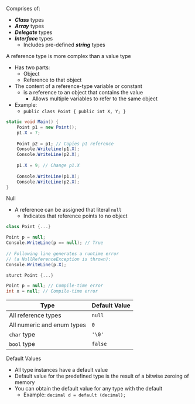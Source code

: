 Comprises of:
- ***Class*** types
- ***Array*** types
- ***Delegate*** types
- ***Interface*** types
	- Includes pre-defined ***string*** types

A reference type is more complex than a value type
- Has two parts:
	- Object
	- Reference to that object
- The content of a reference-type variable or constant
	- is a reference to an object that contains the value
		- Allows multiple variables to refer to the same object
- Example:
	- `public class Point { public int X, Y; }`

```C#
static void Main() {
	Point p1 = new Point();
	p1.X = 7;
	
	Point p2 = p1; // Copies p1 reference
	Console.Writeline(p1.X);
	Console.WriteLine(p2.X);
	
	p1.X = 9; // Change p1.X
	
	Console.WriteLine(p1.X);
	Console.WriteLine(p2.X);
}
```

Null
- A reference can be assigned that literal `null`
	- Indicates that reference points to no object
```C#
class Point {...}

Point p = null;
Console.WriteLine(p == null); // True
	
// Following line generates a runtime error
// (a NullReferenceException is thrown):
Console.WriteLine(p.X);
```
```C#
sturct Point {...}

Point p = null; // Compile-time error
int x = null; // Compile-time error
```

| Type                       | Default Value |
| -------------------------- | ------------- |
| All reference types        | `null`        |
| All numeric and enum types | `0`           |
| `char` type                | `'\0'`        |
| `bool` type                | `false`       |
Default Values
- All type instances have a default value
- Default value for the predefined type is the result of a bitwise zeroing of memory
- You can obtain the default value for any type with the default
	- Example: `decimal d = default (decimal);`








